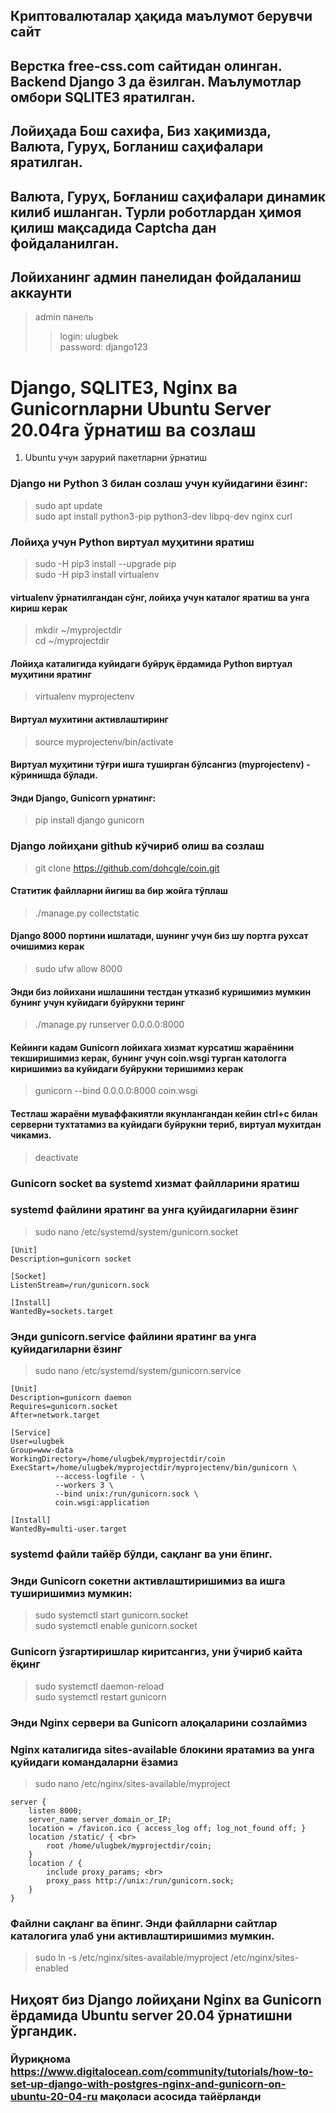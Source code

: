 ## Криптовалюталар ҳақида маълумот берувчи сайт
## Верстка free-css.com сайтидан олинган. Backend Django 3 да ёзилган. Маълумотлар омбори SQLITE3 яратилган.
## Лойиҳада Бош сахифа, Биз хақимизда, Валюта, Гуруҳ, Богланиш саҳифалари яратилган.
## Валюта, Гуруҳ, Боғланиш саҳифалари динамик килиб ишланган. Турли роботлардан ҳимоя қилиш мақсадида Captcha дан фойдаланилган.
## Лойиханинг админ панелидан фойдаланиш аккаунти
> admin панель 
>> login: ulugbek <br> 
>> password: django123

# Django, SQLITE3, Nginx ва Gunicornларни Ubuntu Server 20.04га ўрнатиш ва созлаш
1. Ubuntu учун зарурий пакетларни ўрнатиш
### Django ни Python 3 билан созлаш учун куйидагини ёзинг:
> sudo apt update <br>
> sudo apt install python3-pip python3-dev libpq-dev nginx curl

### Лойиҳа учун Python виртуал муҳитини яратиш
> sudo -H pip3 install --upgrade pip <br>
> sudo -H pip3 install virtualenv

#### virtualenv ўрнатилгандан сўнг, лойиҳа учун каталог яратиш ва унга кириш керак
> mkdir ~/myprojectdir <br>
> cd ~/myprojectdir
####  Лойиҳа каталигида куйидаги буйруқ ёрдамида Python виртуал муҳитини яратинг
> virtualenv myprojectenv
####  Виртуал мухитини активлаштиринг
> source myprojectenv/bin/activate
####  Виртуал муҳитини тўғри ишга туширган бўлсангиз (myprojectenv) - кўринишда бўлади.
#### Энди Django, Gunicorn урнатинг:
> pip install django gunicorn

### Django лойиҳани github кўчириб олиш ва созлаш
> git clone https://github.com/dohcgle/coin.git
#### Статитик файлларни йигиш ва бир жойга тўплаш
> ./manage.py collectstatic
#### Django 8000 портини ишлатади, шунинг учун биз шу портга рухсат очишимиз керак
> sudo ufw allow 8000

#### Энди биз лойихани ишлашини тестдан утказиб куришимиз мумкин бунинг учун куйидаги буйрукни теринг
> ./manage.py runserver 0.0.0.0:8000

#### Кейинги кадам Gunicorn лойихага хизмат курсатиш жараёнини текширишимиз керак, бунинг учун coin.wsgi турган катологга киришимиз ва куйидаги буйрукни теришимиз керак
> gunicorn --bind 0.0.0.0:8000 coin.wsgi
#### Тестлаш жараёни муваффакиятли якунлангандан кейин ctrl+c билан серверни тухтатамиз ва куйидаги буйрукни териб, виртуал мухитдан чикамиз.
> deactivate

### Gunicorn socket ва systemd хизмат файлларини яратиш
### systemd файлини яратинг ва унга қуйидагиларни ёзинг
> sudo nano /etc/systemd/system/gunicorn.socket
```
[Unit]
Description=gunicorn socket

[Socket]
ListenStream=/run/gunicorn.sock

[Install]
WantedBy=sockets.target
```

### Энди gunicorn.service файлини яратинг ва унга қуйидагиларни ёзинг
> sudo nano /etc/systemd/system/gunicorn.service
```
[Unit] 
Description=gunicorn daemon
Requires=gunicorn.socket
After=network.target

[Service]
User=ulugbek
Group=www-data
WorkingDirectory=/home/ulugbek/myprojectdir/coin
ExecStart=/home/ulugbek/myprojectdir/myprojectenv/bin/gunicorn \
          --access-logfile - \
          --workers 3 \
          --bind unix:/run/gunicorn.sock \
          coin.wsgi:application

[Install]
WantedBy=multi-user.target
```

### systemd файли тайёр бўлди, сақланг ва уни ёпинг.
### Энди Gunicorn сокетни активлаштиришимиз ва ишга туширишимиз мумкин:
> sudo systemctl start gunicorn.socket <br>
> sudo systemctl enable gunicorn.socket
### Gunicorn ўзгартиришлар киритсангиз, уни ўчириб кайта ёқинг
>sudo systemctl daemon-reload <br>
> sudo systemctl restart gunicorn
### Энди Nginx сервери ва Gunicorn алоқаларини созлаймиз
### Nginx каталигида sites-available блокини яратамиз ва унга қуйидаги командаларни ёзамиз
> sudo nano /etc/nginx/sites-available/myproject

``` 
server { 
    listen 8000; 
    server_name server_domain_or_IP; 
    location = /favicon.ico { access_log off; log_not_found off; } 
    location /static/ { <br>
        root /home/ulugbek/myprojectdir/coin;
    } 
    location / { 
        include proxy_params; <br>
        proxy_pass http://unix:/run/gunicorn.sock; 
    } 
} 
```

### Файлни сақланг ва ёпинг. Энди файлларни сайтлар каталогига улаб уни активлаштиришимиз мумкин.
> sudo ln -s /etc/nginx/sites-available/myproject /etc/nginx/sites-enabled

## Ниҳоят биз Django лойиҳани Nginx ва Gunicorn ёрдамида Ubuntu server 20.04 ўрнатишни ўргандик.

### Йуриқнома https://www.digitalocean.com/community/tutorials/how-to-set-up-django-with-postgres-nginx-and-gunicorn-on-ubuntu-20-04-ru мақоласи асосида тайёрланди












